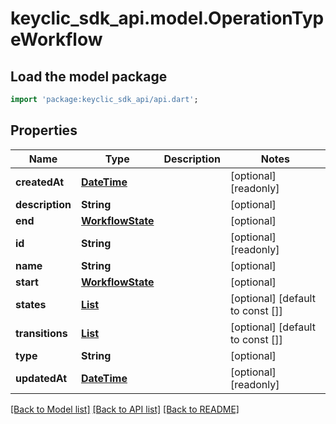 # keyclic_sdk_api.model.OperationTypeWorkflow

## Load the model package
```dart
import 'package:keyclic_sdk_api/api.dart';
```

## Properties
Name | Type | Description | Notes
------------ | ------------- | ------------- | -------------
**createdAt** | [**DateTime**](DateTime.md) |  | [optional] [readonly] 
**description** | **String** |  | [optional] 
**end** | [**WorkflowState**](WorkflowState.md) |  | [optional] 
**id** | **String** |  | [optional] [readonly] 
**name** | **String** |  | [optional] 
**start** | [**WorkflowState**](WorkflowState.md) |  | [optional] 
**states** | [**List<WorkflowState>**](WorkflowState.md) |  | [optional] [default to const []]
**transitions** | [**List<WorkflowTransition>**](WorkflowTransition.md) |  | [optional] [default to const []]
**type** | **String** |  | [optional] 
**updatedAt** | [**DateTime**](DateTime.md) |  | [optional] [readonly] 

[[Back to Model list]](../README.md#documentation-for-models) [[Back to API list]](../README.md#documentation-for-api-endpoints) [[Back to README]](../README.md)


